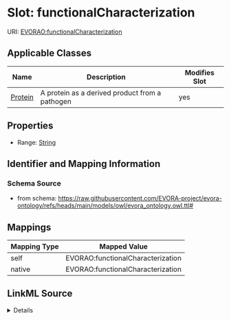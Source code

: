 

# Slot: functionalCharacterization



URI: [EVORAO:functionalCharacterization](https://raw.githubusercontent.com/EVORA-project/evora-ontology/refs/heads/main/models/owl/evora_ontology.owl.ttl#functionalCharacterization)



<!-- no inheritance hierarchy -->





## Applicable Classes

| Name | Description | Modifies Slot |
| --- | --- | --- |
| [Protein](Protein.md) | A protein as a derived product from a pathogen |  yes  |







## Properties

* Range: [String](String.md)





## Identifier and Mapping Information







### Schema Source


* from schema: https://raw.githubusercontent.com/EVORA-project/evora-ontology/refs/heads/main/models/owl/evora_ontology.owl.ttl#




## Mappings

| Mapping Type | Mapped Value |
| ---  | ---  |
| self | EVORAO:functionalCharacterization |
| native | EVORAO:functionalCharacterization |




## LinkML Source

<details>
```yaml
name: functionalCharacterization
from_schema: https://raw.githubusercontent.com/EVORA-project/evora-ontology/refs/heads/main/models/owl/evora_ontology.owl.ttl#
rank: 1000
alias: functionalCharacterization
domain_of:
- Protein
range: string

```
</details>